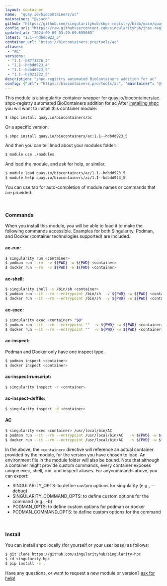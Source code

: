 ```yaml
---
layout: container
name:  "quay.io/biocontainers/ac"
maintainer: "@vsoch"
github: "https://github.com/singularityhub/shpc-registry/blob/main/quay.io/biocontainers/ac/container.yaml"
config_url: "https://raw.githubusercontent.com/singularityhub/shpc-registry/main/quay.io/biocontainers/ac/container.yaml"
updated_at: "2024-09-09 03:20:09.655068"
latest: "1.1--hdbdd923_5"
container_url: "https://biocontainers.pro/tools/ac"
aliases:
 - "AC"
versions:
 - "1.1--h87f3376_2"
 - "1.1--hdbdd923_4"
 - "1.1--hdbdd923_5"
 - "1.1--h7021222_5"
description: "shpc-registry automated BioContainers addition for ac"
config: {"url": "https://biocontainers.pro/tools/ac", "maintainer": "@vsoch", "description": "shpc-registry automated BioContainers addition for ac", "latest": {"1.1--hdbdd923_5": "sha256:f78773a249fd7221f3fb7b0866b14d34c722ffbd308c6273e24b0537213ea86f"}, "tags": {"1.1--h87f3376_2": "sha256:c38f2916e02283c67ad86f8a0083d77da97447272877191f09dced17f5159bc9", "1.1--hdbdd923_4": "sha256:d7934ca00653cdb016aa09c4d10212f6b2d04645f089f333640bc9e4811b696e", "1.1--hdbdd923_5": "sha256:f78773a249fd7221f3fb7b0866b14d34c722ffbd308c6273e24b0537213ea86f", "1.1--h7021222_5": "sha256:74629b4fe7c121f3a220f1e0933bf96e354c99e63bf1c98e0d8e4e56d64c9ef2"}, "docker": "quay.io/biocontainers/ac", "aliases": {"AC": "/usr/local/bin/AC"}}
---
```


This module is a singularity container wrapper for quay.io/biocontainers/ac.
shpc-registry automated BioContainers addition for ac
After [installing shpc](#install) you will want to install this container module:


```bash
$ shpc install quay.io/biocontainers/ac
```

Or a specific version:

```bash
$ shpc install quay.io/biocontainers/ac:1.1--hdbdd923_5
```

And then you can tell lmod about your modules folder:

```bash
$ module use ./modules
```

And load the module, and ask for help, or similar.

```bash
$ module load quay.io/biocontainers/ac/1.1--hdbdd923_5
$ module help quay.io/biocontainers/ac/1.1--hdbdd923_5
```

You can use tab for auto-completion of module names or commands that are provided.

<br>

### Commands

When you install this module, you will be able to load it to make the following commands accessible.
Examples for both Singularity, Podman, and Docker (container technologies supported) are included.

#### ac-run:

```bash
$ singularity run <container>
$ podman run --rm  -v ${PWD} -w ${PWD} <container>
$ docker run --rm  -v ${PWD} -w ${PWD} <container>
```

#### ac-shell:

```bash
$ singularity shell -s /bin/sh <container>
$ podman run --it --rm --entrypoint /bin/sh  -v ${PWD} -w ${PWD} <container>
$ docker run --it --rm --entrypoint /bin/sh  -v ${PWD} -w ${PWD} <container>
```

#### ac-exec:

```bash
$ singularity exec <container> "$@"
$ podman run --it --rm --entrypoint ""  -v ${PWD} -w ${PWD} <container> "$@"
$ docker run --it --rm --entrypoint ""  -v ${PWD} -w ${PWD} <container> "$@"
```

#### ac-inspect:

Podman and Docker only have one inspect type.

```bash
$ podman inspect <container>
$ docker inspect <container>
```

#### ac-inspect-runscript:

```bash
$ singularity inspect -r <container>
```

#### ac-inspect-deffile:

```bash
$ singularity inspect -d <container>
```


#### AC

```bash
$ singularity exec <container> /usr/local/bin/AC
$ podman run --it --rm --entrypoint /usr/local/bin/AC   -v ${PWD} -w ${PWD} <container> -c " $@"
$ docker run --it --rm --entrypoint /usr/local/bin/AC   -v ${PWD} -w ${PWD} <container> -c " $@"
```



In the above, the `<container>` directive will reference an actual container provided
by the module, for the version you have chosen to load. An environment file in the
module folder will also be bound. Note that although a container
might provide custom commands, every container exposes unique exec, shell, run, and
inspect aliases. For anycommands above, you can export:

 - SINGULARITY_OPTS: to define custom options for singularity (e.g., --debug)
 - SINGULARITY_COMMAND_OPTS: to define custom options for the command (e.g., -b)
 - PODMAN_OPTS: to define custom options for podman or docker
 - PODMAN_COMMAND_OPTS: to define custom options for the command

<br>

### Install

You can install shpc locally (for yourself or your user base) as follows:

```bash
$ git clone https://github.com/singularityhub/singularity-hpc
$ cd singularity-hpc
$ pip install -e .
```

Have any questions, or want to request a new module or version? [ask for help!](https://github.com/singularityhub/singularity-hpc/issues)